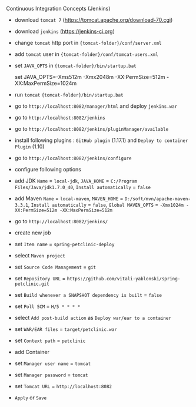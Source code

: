 Continuous Integration Concepts (Jenkins)

- download `tomcat 7` (https://tomcat.apache.org/download-70.cgi)
- download `jenkins` (https://jenkins-ci.org)
- change `tomcat` http port in `{tomcat-folder}/conf/server.xml`

    <Connector port="8082" protocol="HTTP/1.1" connectionTimeout="20000" redirectPort="8443" />

- add `tomcat` user in `{tomcat-folder}/conf/tomcat-users.xml`

    <user username="tomcat" password="tomcat" roles="manager-script,manager-gui"/>

- set `JAVA_OPTS` in `{tomcat-folder}/bin/startup.bat`

    set JAVA_OPTS=-Xms512m -Xmx2048m -XX:PermSize=512m -XX:MaxPermSize=1024m

- run `tomcat` `{tomcat-folder}/bin/startup.bat`
- go to `http://localhost:8082/manager/html` and deploy `jenkins.war`
- go to `http://localhost:8082/jenkins`
- go to `http://localhost:8082/jenkins/pluginManager/available`
- install following plugins : `GitHub plugin` (1.17.1) and `Deploy to container Plugin` (1.10)
- go to `http://localhost:8082/jenkins/configure`
- configure following options
- add JDK `Name` = `local-jdk`, `JAVA_HOME` = `C:/Program Files/Java/jdk1.7.0_40`, `Install automatically` = `false`
- add Maven `Name` = `local-maven`, `MAVEN_HOME` = `D:/soft/mvn/apache-maven-3.3.1`, `Install automatically` = `false`, `Global MAVEN_OPTS` = `-Xmx1024m -XX:PermSize=512m -XX:MaxPermSize=512m`
- go to `http://localhost:8082/jenkins/`
- create new job
- set `Item name` = `spring-petclinic-deploy`
- select `Maven project`
- set `Source Code Management` = `git`
- set `Repository URL` = `https://github.com/vitali-yablonski/spring-petclinic.git`
- set `Build whenever a SNAPSHOT dependency is built` = `false`
- set `Poll SCM` = `H/5 * * * *`
- select `Add post-build action` as `Deploy war/ear to a container`
- set `WAR/EAR files` = `target/petclinic.war`
- set `Context path` = `petclinic`
- add Container
- set `Manager user name` = `tomcat`
- set `Manager password` = `tomcat`
- set `Tomcat URL` = `http://localhost:8082`
- `Apply` or `Save`
